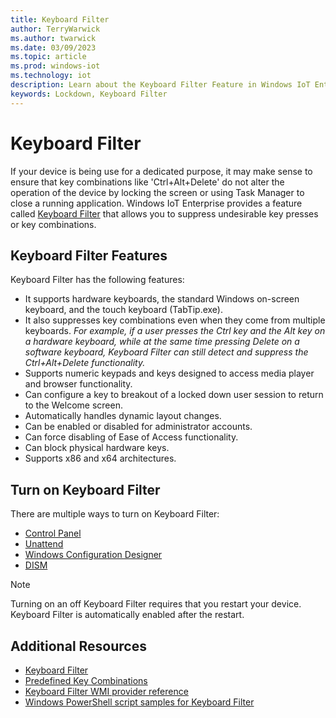 ```yaml
---
title: Keyboard Filter
author: TerryWarwick
ms.author: twarwick
ms.date: 03/09/2023
ms.topic: article
ms.prod: windows-iot
ms.technology: iot
description: Learn about the Keyboard Filter Feature in Windows IoT Enterprise.
keywords: Lockdown, Keyboard Filter
---
```


# Keyboard Filter
If your device is being use for a dedicated purpose, it may make sense to ensure that key combinations like 'Ctrl+Alt+Delete' do not alter the operation of the device by locking the screen or using Task Manager to close a running application. Windows IoT Enterprise provides a feature called [Keyboard Filter](/windows-hardware/customize/enterprise/keyboardfilter#:~:text=Keyboard%20Filter.%20You%20can%20use%20Keyboard%20Filter%20to,using%20Task%20Manager%20to%20close%20a%20running%20application.) that allows you to suppress undesirable key presses or key combinations.

## Keyboard Filter Features
Keyboard Filter has the following features:
* It supports hardware keyboards, the standard Windows on-screen keyboard, and the touch keyboard (TabTip.exe).
* It also suppresses key combinations even when they come from multiple keyboards.
    *For example, if a user presses the Ctrl key and the Alt key on a hardware keyboard, while at the same time pressing Delete on a software keyboard, Keyboard Filter can still detect and suppress the Ctrl+Alt+Delete functionality.*
* Supports numeric keypads and keys designed to access media player and browser functionality.
* Can configure a key to breakout of a locked down user session to return to the Welcome screen.
* Automatically handles dynamic layout changes.
* Can be enabled or disabled for administrator accounts.
* Can force disabling of Ease of Access functionality.
* Can block physical hardware keys.
* Supports x86 and x64 architectures.

## Turn on Keyboard Filter
There are multiple ways to turn on Keyboard Filter:
* [Control Panel](/windows-hardware/customize/enterprise/keyboardfilter#turn-on-keyboard-filter-by-using-control-panel)
* [Unattend](/windows-hardware/customize/enterprise/keyboardfilter#configure-keyboard-using-unattend)
* [Windows Configuration Designer](/windows-hardware/customize/enterprise/keyboardfilter#turn-on-and-configure-keyboard-filter-using-windows-configuration-designer)
* [DISM](/windows-hardware/customize/enterprise/keyboardfilter#turn-on-and-configure-keyboard-filter-by-using-dism)

> [!NOTE]
>
> Turning on an off Keyboard Filter requires that you restart your device. Keyboard Filter is automatically enabled after the restart.

## Additional Resources
* [Keyboard Filter](/windows-hardware/customize/enterprise/keyboardfilter#turn-on-keyboard-filter)
* [Predefined Key Combinations](/windows-hardware/customize/enterprise/predefined-key-combinations)
* [Keyboard Filter WMI provider reference](/windows-hardware/customize/enterprise/keyboardfilter-wmi-provider-reference)
* [Windows PowerShell script samples for Keyboard Filter](/windows-hardware/customize/enterprise/keyboardfilter-powershell-script-samples)

